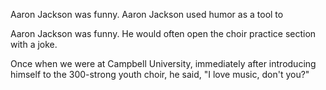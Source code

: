 
Aaron Jackson was funny. 
Aaron Jackson used humor as a tool to 


Aaron Jackson was funny. He would often open the choir practice section with a joke. 

Once when we were at Campbell University, immediately after introducing himself to the 300-strong youth choir, he said, "I love music, don't you?"